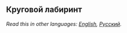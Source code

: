 ## Круговой лабиринт

*Read this in other languages: [English](README.md), [Русский](README.ru.md).*
